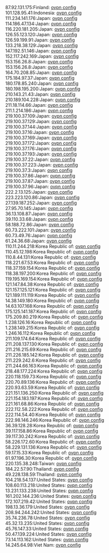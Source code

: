 87.92.131.175:Finland: [ovpn config](vpn/87_92_131_175.ovpn)  
101.128.95.41:Indonesia: [ovpn config](vpn/101_128_95_41.ovpn)  
111.234.141.176:Japan: [ovpn config](vpn/111_234_141_176.ovpn)  
114.186.47.134:Japan: [ovpn config](vpn/114_186_47_134.ovpn)  
116.220.181.205:Japan: [ovpn config](vpn/116_220_181_205.ovpn)  
126.55.123.120:Japan: [ovpn config](vpn/126_55_123_120.ovpn)  
126.59.199.91:Japan: [ovpn config](vpn/126_59_199_91.ovpn)  
133.218.38.129:Japan: [ovpn config](vpn/133_218_38_129.ovpn)  
147.192.51.146:Japan: [ovpn config](vpn/147_192_51_146.ovpn)  
152.117.242.169:Japan: [ovpn config](vpn/152_117_242_169.ovpn)  
153.156.26.8:Japan: [ovpn config](vpn/153_156_26_8.ovpn)  
153.156.26.8:Japan: [ovpn config](vpn/153_156_26_8.ovpn)  
164.70.208.85:Japan: [ovpn config](vpn/164_70_208_85.ovpn)  
175.184.97.37:Japan: [ovpn config](vpn/175_184_97_37.ovpn)  
180.178.85.240:Japan: [ovpn config](vpn/180_178_85_240.ovpn)  
180.198.195.200:Japan: [ovpn config](vpn/180_198_195_200.ovpn)  
210.143.21.43:Japan: [ovpn config](vpn/210_143_21_43.ovpn)  
210.189.104.228:Japan: [ovpn config](vpn/210_189_104_228.ovpn)  
211.18.114.66:Japan: [ovpn config](vpn/211_18_114_66.ovpn)  
211.1.214.186:Japan: [ovpn config](vpn/211_1_214_186.ovpn)  
219.100.37.109:Japan: [ovpn config](vpn/219_100_37_109.ovpn)  
219.100.37.129:Japan: [ovpn config](vpn/219_100_37_129.ovpn)  
219.100.37.144:Japan: [ovpn config](vpn/219_100_37_144.ovpn)  
219.100.37.16:Japan: [ovpn config](vpn/219_100_37_16.ovpn)  
219.100.37.169:Japan: [ovpn config](vpn/219_100_37_169.ovpn)  
219.100.37.172:Japan: [ovpn config](vpn/219_100_37_172.ovpn)  
219.100.37.176:Japan: [ovpn config](vpn/219_100_37_176.ovpn)  
219.100.37.193:Japan: [ovpn config](vpn/219_100_37_193.ovpn)  
219.100.37.22:Japan: [ovpn config](vpn/219_100_37_22.ovpn)  
219.100.37.223:Japan: [ovpn config](vpn/219_100_37_223.ovpn)  
219.100.37.3:Japan: [ovpn config](vpn/219_100_37_3.ovpn)  
219.100.37.86:Japan: [ovpn config](vpn/219_100_37_86.ovpn)  
219.100.37.87:Japan: [ovpn config](vpn/219_100_37_87.ovpn)  
219.100.37.96:Japan: [ovpn config](vpn/219_100_37_96.ovpn)  
222.2.13.125:Japan: [ovpn config](vpn/222_2_13_125.ovpn)  
223.223.120.86:Japan: [ovpn config](vpn/223_223_120_86.ovpn)  
27.139.187.252:Japan: [ovpn config](vpn/27_139_187_252.ovpn)  
27.95.70.145:Japan: [ovpn config](vpn/27_95_70_145.ovpn)  
36.13.108.87:Japan: [ovpn config](vpn/36_13_108_87.ovpn)  
39.110.33.68:Japan: [ovpn config](vpn/39_110_33_68.ovpn)  
58.188.72.86:Japan: [ovpn config](vpn/58_188_72_86.ovpn)  
60.73.222.101:Japan: [ovpn config](vpn/60_73_222_101.ovpn)  
60.73.49.76:Japan: [ovpn config](vpn/60_73_49_76.ovpn)  
61.24.36.68:Japan: [ovpn config](vpn/61_24_36_68.ovpn)  
110.11.244.218:Korea Republic of: [ovpn config](vpn/110_11_244_218.ovpn)  
110.45.12.198:Korea Republic of: [ovpn config](vpn/110_45_12_198.ovpn)  
110.8.44.131:Korea Republic of: [ovpn config](vpn/110_8_44_131.ovpn)  
118.221.67.53:Korea Republic of: [ovpn config](vpn/118_221_67_53.ovpn)  
118.37.159.154:Korea Republic of: [ovpn config](vpn/118_37_159_154.ovpn)  
118.38.197.200:Korea Republic of: [ovpn config](vpn/118_38_197_200.ovpn)  
119.195.169.154:Korea Republic of: [ovpn config](vpn/119_195_169_154.ovpn)  
121.147.84.38:Korea Republic of: [ovpn config](vpn/121_147_84_38.ovpn)  
121.157.125.121:Korea Republic of: [ovpn config](vpn/121_157_125_121.ovpn)  
121.189.111.119:Korea Republic of: [ovpn config](vpn/121_189_111_119.ovpn)  
14.38.149.180:Korea Republic of: [ovpn config](vpn/14_38_149_180.ovpn)  
14.63.107.168:Korea Republic of: [ovpn config](vpn/14_63_107_168.ovpn)  
175.125.141.187:Korea Republic of: [ovpn config](vpn/175_125_141_187.ovpn)  
175.209.80.219:Korea Republic of: [ovpn config](vpn/175_209_80_219.ovpn)  
1.238.126.16:Korea Republic of: [ovpn config](vpn/1_238_126_16.ovpn)  
1.238.149.215:Korea Republic of: [ovpn config](vpn/1_238_149_215.ovpn)  
1.246.16.112:Korea Republic of: [ovpn config](vpn/1_246_16_112.ovpn)  
211.109.174.64:Korea Republic of: [ovpn config](vpn/211_109_174_64.ovpn)  
211.208.137.130:Korea Republic of: [ovpn config](vpn/211_208_137_130.ovpn)  
211.216.215.69:Korea Republic of: [ovpn config](vpn/211_216_215_69.ovpn)  
211.226.185.142:Korea Republic of: [ovpn config](vpn/211_226_185_142.ovpn)  
211.229.242.6:Korea Republic of: [ovpn config](vpn/211_229_242_6.ovpn)  
211.244.66.163:Korea Republic of: [ovpn config](vpn/211_244_66_163.ovpn)  
218.48.177.224:Korea Republic of: [ovpn config](vpn/218_48_177_224.ovpn)  
220.118.159.73:Korea Republic of: [ovpn config](vpn/220_118_159_73.ovpn)  
220.70.89.136:Korea Republic of: [ovpn config](vpn/220_70_89_136.ovpn)  
220.93.63.59:Korea Republic of: [ovpn config](vpn/220_93_63_59.ovpn)  
221.151.136.250:Korea Republic of: [ovpn config](vpn/221_151_136_250.ovpn)  
221.154.183.197:Korea Republic of: [ovpn config](vpn/221_154_183_197.ovpn)  
221.161.68.86:Korea Republic of: [ovpn config](vpn/221_161_68_86.ovpn)  
222.112.58.222:Korea Republic of: [ovpn config](vpn/222_112_58_222.ovpn)  
222.114.54.40:Korea Republic of: [ovpn config](vpn/222_114_54_40.ovpn)  
222.98.146.246:Korea Republic of: [ovpn config](vpn/222_98_146_246.ovpn)  
36.39.128.28:Korea Republic of: [ovpn config](vpn/36_39_128_28.ovpn)  
39.117.158.86:Korea Republic of: [ovpn config](vpn/39_117_158_86.ovpn)  
39.117.30.242:Korea Republic of: [ovpn config](vpn/39_117_30_242.ovpn)  
58.226.172.60:Korea Republic of: [ovpn config](vpn/58_226_172_60.ovpn)  
58.229.131.136:Korea Republic of: [ovpn config](vpn/58_229_131_136.ovpn)  
59.17.15.33:Korea Republic of: [ovpn config](vpn/59_17_15_33.ovpn)  
61.97.196.30:Korea Republic of: [ovpn config](vpn/61_97_196_30.ovpn)  
220.135.38.248:Taiwan: [ovpn config](vpn/220_135_38_248.ovpn)  
184.22.57.90:Thailand: [ovpn config](vpn/184_22_57_90.ovpn)  
49.228.138.59:Thailand: [ovpn config](vpn/49_228_138_59.ovpn)  
104.218.54.137:United States: [ovpn config](vpn/104_218_54_137.ovpn)  
108.60.113.218:United States: [ovpn config](vpn/108_60_113_218.ovpn)  
13.231.133.238:United States: [ovpn config](vpn/13_231_133_238.ovpn)  
161.202.144.236:United States: [ovpn config](vpn/161_202_144_236.ovpn)  
172.107.219.42:United States: [ovpn config](vpn/172_107_219_42.ovpn)  
198.13.36.179:United States: [ovpn config](vpn/198_13_36_179.ovpn)  
208.94.244.242:United States: [ovpn config](vpn/208_94_244_242.ovpn)  
35.74.236.78:United States: [ovpn config](vpn/35_74_236_78.ovpn)  
45.32.13.235:United States: [ovpn config](vpn/45_32_13_235.ovpn)  
45.76.147.33:United States: [ovpn config](vpn/45_76_147_33.ovpn)  
50.47.139.224:United States: [ovpn config](vpn/50_47_139_224.ovpn)  
73.14.113.162:United States: [ovpn config](vpn/73_14_113_162.ovpn)  
14.245.64.98:Viet Nam: [ovpn config](vpn/14_245_64_98.ovpn)  
